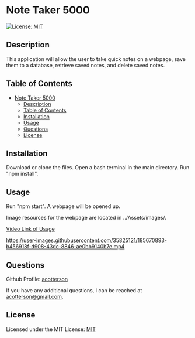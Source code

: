 # Note Taker 5000

[![License: MIT](https://img.shields.io/badge/License-MIT-yellow.svg)](https://opensource.org/licenses/MIT)

## Description

This application will allow the user to take quick notes on a webpage, save them to a database, retrieve saved notes, and delete saved notes.

## Table of Contents

- [Note Taker 5000](#note-taker-5000)
  - [Description](#description)
  - [Table of Contents](#table-of-contents)
  - [Installation](#installation)
  - [Usage](#usage)
  - [Questions](#questions)
  - [License](#license)

## Installation

Download or clone the files. Open a bash terminal in the main directory. Run "npm install". 

## Usage

Run "npm start". A webpage will be opened up. 

Image resources for the webpage are located in ../Assets/images/. 

[Video Link of Usage](https://watch.screencastify.com/v/EPbNBpCsEQztKyTLBzPV)

https://user-images.githubusercontent.com/35825121/185670893-b456918f-d908-43dc-8846-ae0bb9140b7e.mp4

## Questions

Github Profile: [acotterson](https://github.com/acotterson)

If you have any additional questions, I can be reached at [acotterson@gmail.com](mailto:acotterson@gmail.com).

## License

Licensed under the MIT License: [MIT](https://opensource.org/licenses/MIT)
